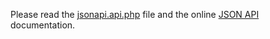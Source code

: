 Please read the [jsonapi.api.php](jsonapi.api.php) file and the online [JSON API](https://www.drupal.org/docs/8/modules/json-api) documentation.
